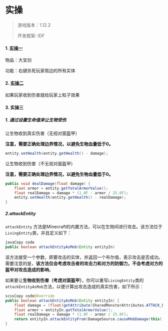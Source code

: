 # 实操

> 游戏版本：1.12.2
>
> 开发框架: IDF

#### 1. [实操一](./实操/实操一)

物品：大宝剑

功能：右键杀死玩家周边的所有实体

#### 2. [实操二](./实操/实操二)

如果玩家收到伤害就给玩家上粒子效果

#### 3. 实操三

##### 1. 通过设置生命值来让生物受伤

让生物收到真实伤害（无视对面盔甲）

**注意，需要正确处理边界情况，以避免生物血量低于0。**

```java
entity.setHealth(entity.getHealth() - damage);
```
让生物收到伤害（不无视对面盔甲）

**注意，需要正确处理边界情况，以避免生物血量低于0。**

```java
public void dealDamage(float damage) {
    float armor = entity.getTotalArmorValue();
    float realDamage = damage * (1.0F - armor / 25.0F);
    entity.setHealth(entity.getHealth() - realDamage);
}
```



##### 2.attackEntity

`attackEntity` 方法是Minecraft的内置方法，可以在生物间进行攻击。该方法位于` LivingEntity `类，并且定义如下：

```java
javaCopy code
public boolean attackEntityAsMob(Entity entityIn)
```

该方法接受一个参数，即要攻击的实体，并返回一个布尔值，表示攻击是否成功。需要注意的是，**该方法仅会考虑攻击者的攻击力和对方的防御力，不会考虑对方的盔甲对攻击造成的影响**。

如果要让**生物收到伤害（考虑对面盔甲）**，你可以重写`LivingEntity`类的`attackEntityAsMob`方法，以便计算出攻击造成的真实伤害，如下所示：

```java
scssCopy code@Override
public boolean attackEntityAsMob(Entity entityIn) {
    float damage = (float)getAttribute(SharedMonsterAttributes.ATTACK_DAMAGE).getValue();
    float armor = entityIn.getTotalArmorValue();
    float realDamage = damage * (1.0F - armor / 25.0F);
    return entityIn.attackEntityFrom(DamageSource.causeMobDamage(this), realDamage);
}
```

